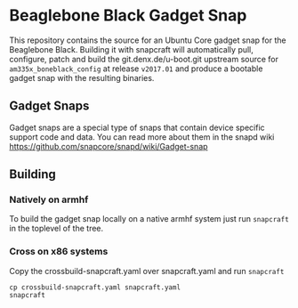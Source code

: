 # Beaglebone Black Gadget Snap

This repository contains the source for an Ubuntu Core gadget snap
for the Beaglebone Black. Building it with snapcraft will
automatically pull, configure, patch and build the git.denx.de/u-boot.git
upstream source for `am335x_boneblack_config` at release `v2017.01` and produce
a bootable gadget snap with the resulting binaries.

## Gadget Snaps

Gadget snaps are a special type of snaps that contain device specific support
code and data. You can read more about them in the snapd wiki
https://github.com/snapcore/snapd/wiki/Gadget-snap

## Building

### Natively on armhf

To build the gadget snap locally on a native armhf system just run `snapcraft`
in the toplevel of the tree.

### Cross on x86 systems

Copy the crossbuild-snapcraft.yaml over snapcraft.yaml and run `snapcraft`

```
cp crossbuild-snapcraft.yaml snapcraft.yaml
snapcraft
```
